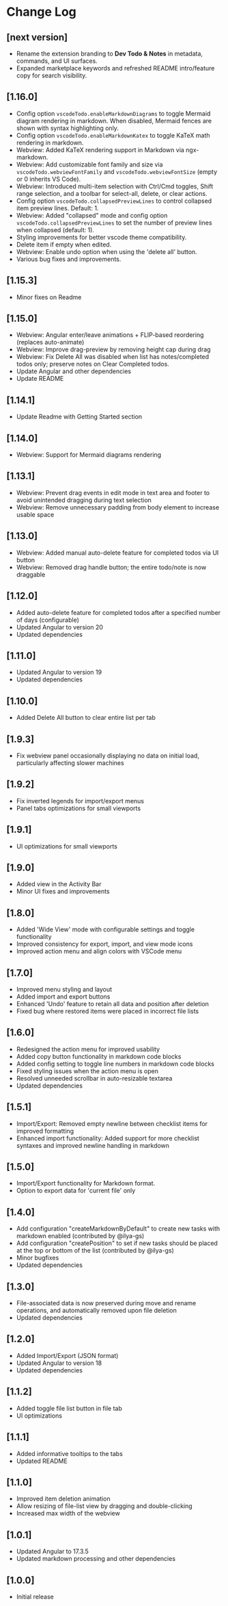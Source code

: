 # Change Log

## [next version]

- Rename the extension branding to **Dev Todo & Notes** in metadata, commands, and UI surfaces.
- Expanded marketplace keywords and refreshed README intro/feature copy for search visibility.

## [1.16.0]

- Config option `vscodeTodo.enableMarkdownDiagrams` to toggle Mermaid diagram rendering in markdown. When disabled, Mermaid fences are shown with syntax highlighting only.
- Config option `vscodeTodo.enableMarkdownKatex` to toggle KaTeX math rendering in markdown.
- Webview: Added KaTeX rendering support in Markdown via ngx-markdown.
- Webview: Add customizable font family and size via `vscodeTodo.webviewFontFamily` and `vscodeTodo.webviewFontSize` (empty or 0 inherits VS Code).
- Webview: Introduced multi-item selection with Ctrl/Cmd toggles, Shift range selection, and a toolbar for select-all, delete, or clear actions.
- Config option `vscodeTodo.collapsedPreviewLines` to control collapsed item preview lines. Default: 1.
- Webview: Added "collapsed" mode and config option `vscodeTodo.collapsedPreviewLines` to set the number of preview lines when collapsed (default: 1).
- Styling improvements for better vscode theme compatibility.
- Delete item if empty when edited.
- Webview: Enable undo option when using the 'delete all' button.
- Various bug fixes and improvements.

## [1.15.3]

- Minor fixes on Readme

## [1.15.0]

- Webview: Angular enter/leave animations + FLIP-based reordering (replaces auto-animate)
- Webview: Improve drag-preview by removing height cap during drag
- Webview: Fix Delete All was disabled when list has notes/completed todos only; preserve notes on Clear Completed todos.
- Update Angular and other dependencies
- Update README

## [1.14.1]

- Update Readme with Getting Started section

## [1.14.0]

- Webview: Support for Mermaid diagrams rendering

## [1.13.1]

- Webview: Prevent drag events in edit mode in text area and footer to avoid unintended dragging during text selection
- Webview: Remove unnecessary padding from body element to increase usable space

## [1.13.0]

- Webview: Added manual auto-delete feature for completed todos via UI button
- Webview: Removed drag handle button; the entire todo/note is now draggable

## [1.12.0]

- Added auto-delete feature for completed todos after a specified number of days (configurable)
- Updated Angular to version 20
- Updated dependencies

## [1.11.0]

- Updated Angular to version 19
- Updated dependencies

## [1.10.0]

- Added Delete All button to clear entire list per tab

## [1.9.3]

- Fix webview panel occasionally displaying no data on initial load, particularly affecting slower machines

## [1.9.2]

- Fix inverted legends for import/export menus
- Panel tabs optimizations for small viewports

## [1.9.1]

- UI optimizations for small viewports

## [1.9.0]

- Added view in the Activity Bar
- Minor UI fixes and improvements

## [1.8.0]

- Added 'Wide View' mode with configurable settings and toggle functionality
- Improved consistency for export, import, and view mode icons
- Improved action menu and align colors with VSCode menu

## [1.7.0]

- Improved menu styling and layout
- Added import and export buttons
- Enhanced 'Undo' feature to retain all data and position after deletion
- Fixed bug where restored items were placed in incorrect file lists

## [1.6.0]

- Redesigned the action menu for improved usability
- Added copy button functionality in markdown code blocks
- Added config setting to toggle line numbers in markdown code blocks
- Fixed styling issues when the action menu is open
- Resolved unneeded scrollbar in auto-resizable textarea
- Updated dependencies

## [1.5.1]

- Import/Export: Removed empty newline between checklist items for improved formatting
- Enhanced import functionality: Added support for more checklist syntaxes and improved newline handling in markdown

## [1.5.0]

- Import/Export functionality for Markdown format.
- Option to export data for 'current file' only

## [1.4.0]

- Add configuration "createMarkdownByDefault" to create new tasks with markdown enabled (contributed by @ilya-gs)
- Add configuration "createPosition" to set if new tasks should be placed at the top or bottom of the list (contributed by @ilya-gs)
- Minor bugfixes
- Updated dependencies

## [1.3.0]

- File-associated data is now preserved during move and rename operations, and automatically removed upon file deletion
- Updated dependencies

## [1.2.0]

- Added Import/Export (JSON format)
- Updated Angular to version 18
- Updated dependencies

## [1.1.2]

- Added toggle file list button in file tab
- UI optimizations

## [1.1.1]

- Added informative tooltips to the tabs
- Updated README

## [1.1.0]

- Improved item deletion animation
- Allow resizing of file-list view by dragging and double-clicking
- Increased max width of the webview

## [1.0.1]

- Updated Angular to 17.3.5
- Updated markdown processing and other dependencies

## [1.0.0]

- Initial release

